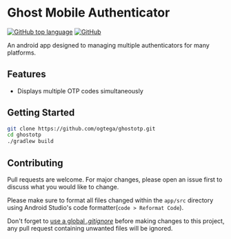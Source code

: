 # Ghost Mobile Authenticator

[![GitHub top language](https://img.shields.io/github/languages/top/ogtega/ghostotp)](https://github.com/ogtega/ghostauth#)
[![GitHub](https://img.shields.io/github/license/ogtega/ghostotp)](https://github.com/ogtega/ghostauth/blob/master/LICENSE)

An android app designed to managing multiple authenticators for many platforms.

## Features
- Displays multiple OTP codes simultaneously

## Getting Started
```bash
git clone https://github.com/ogtega/ghostotp.git
cd ghostotp
./gradlew build
```

## Contributing
Pull requests are welcome. For major changes, please open an issue first to discuss what you would like to change.

Please make sure to format all files changed within the `app/src` directory using Android Studio's code formatter(`code > Reformat Code`).

Don't forget to [use a global _.gitignore_](https://help.github.com/en/articles/ignoring-files#create-a-global-gitignore) before making changes to this project, any pull request containing unwanted files will be ignored.
